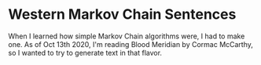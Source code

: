 # Western Markov Chain Sentences
When I learned how simple Markov Chain algorithms were, I had to make one. As of Oct 13th 2020, I'm reading Blood Meridian by Cormac McCarthy, so I wanted to try to generate text in that flavor.